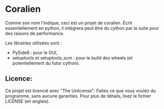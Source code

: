 # Coralien

Comme son nom l'indique, ceci est un projet de coralien.
Écrit essentiellement en python, il intégrera peut être du cython par la suite pour des raisons de performance.

Les librairies utilisées sont :
 - PySide6 : pour le GUI,
 - setuptools et setuptools_scm : pour le build des wheels (et potentiellement du futur cython).

## Licence:
Ce projet est licencié avec "The Unlicense": Faites ce que vous voulez du programme, sans aucune garanties. Pour plus de détails, lisez le fichier LICENSE (en anglais).